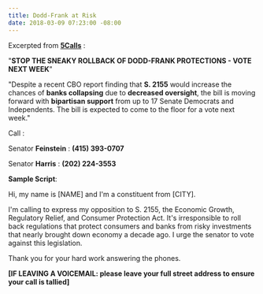 ```yaml
---
title: Dodd-Frank at Risk
date: 2018-03-09 07:23:00 -08:00
---
```


Excerpted from [**5Calls**](https://5calls.org/) :

"**STOP THE SNEAKY ROLLBACK OF DODD-FRANK PROTECTIONS - VOTE NEXT WEEK**"

"Despite a recent CBO report finding that **S. 2155** would increase the chances of **banks collapsing** due to **decreased oversight**, the bill is moving forward with **bipartisan support** from up to 17 Senate Democrats and Independents. The bill is expected to come to the floor for a vote next week."

Call :

Senator **Feinstein** : **(415) 393-0707**

Senator **Harris** : **(202) 224-3553**

**Sample Script**:

Hi, my name is [NAME] and I'm a constituent from [CITY].

I'm calling to express my opposition to S. 2155, the Economic Growth, Regulatory Relief, and Consumer Protection Act. It's irresponsible to roll back regulations that protect consumers and banks from risky investments that nearly brought down economy a decade ago. I urge the senator to vote against this legislation.

Thank you for your hard work answering the phones.

**[IF LEAVING A VOICEMAIL: please leave your full street address to ensure your call is tallied]**

